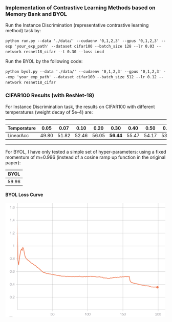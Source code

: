### Implementation of Contrastive Learning Methods based on Memory Bank and BYOL
Run the Instance Discrimination (representative contrastive learning method) task by:
 
`python run.py --data './data/' --cudaenv '0,1,2,3' --gpus '0,1,2,3' --exp 'your_exp_path' --dataset cifar100 --batch_size 128 --lr 0.03 --network resnet18_cifar --t 0.30 --loss insd`

Run the BYOL by the following code:
 
`python byol.py --data './data/' --cudaenv '0,1,2,3' --gpus '0,1,2,3' --exp 'your_exp_path' --dataset cifar100 --batch_size 512 --lr 0.12 --network resnet18_cifar`

### CIFAR100 Results (with ResNet-18)
For Instance Discrimination task, the results on CIFAR100 with different temperatures (weight decay of 5e-4) are:

--------

Temporature  | 0.05 | 0.07 | 0.10|0.20|0.30|0.40|0.50|0.60|0.70|0.80|
--------- | --------| --- | --- | --- | --- | --- | --- | --- | --- | --- |
LinearAcc |49.80|51.82|52.46|56.05|**56.44**|55.47|54.17|53.05|50.99|50.08|

-------

For BYOL, I have only tested a simple set of hyper-parameters: using a fixed momentum of m=0.996 (instead of a cosine ramp up function in the original paper):

|BYOL|
|----|
|59.96|

#### BYOL Loss Curve

<!-- ![BYOLCurve](img/ResNet18_cifar100BYOL.png) -->

 <img src="img/ResNet18_cifar100BYOL.png" width = "500" alt="BYOL loss curve" align=center />


